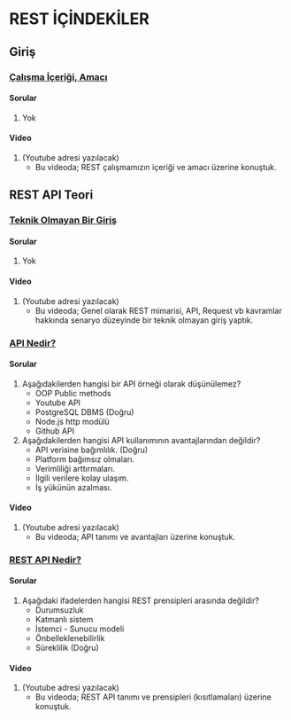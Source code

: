 # REST İÇİNDEKİLER

## Giriş 
### [Çalışma İçeriği, Amacı](Introduction/)
#### Sorular
1. Yok

#### Video
1. (Youtube adresi yazılacak)
	- Bu videoda; REST çalışmamızın içeriği ve amacı üzerine konuştuk. 

## REST API Teori
### [Teknik Olmayan Bir Giriş](NonTechnicalIntro/)
#### Sorular
1. Yok

#### Video
1. (Youtube adresi yazılacak)
	- Bu videoda; Genel olarak REST mimarisi, API, Request vb kavramlar hakkında senaryo düzeyinde bir teknik olmayan giriş yaptık. 

### [API Nedir?](WhatIsAPI/)
#### Sorular
1. Aşağıdakilerden hangisi bir API örneği olarak düşünülemez?
	- OOP Public methods
	- Youtube API
	- PostgreSQL DBMS (Doğru)
	- Node.js http modülü
	- Github API
2. Aşağıdakilerden hangisi API kullanımının avantajlarından değildir?
	- API verisine bağımlılık. (Doğru)
	- Platform bağımsız olmaları.
	- Verimliliği arttırmaları.
	- İlgili verilere kolay ulaşım.
	- İş yükünün azalması.

#### Video
1. (Youtube adresi yazılacak)
	- Bu videoda; API tanımı ve avantajları üzerine konuştuk.

### [REST API Nedir?](WhatIsRESTAPI/)
#### Sorular
1. Aşağıdaki ifadelerden hangisi REST prensipleri arasında değildir?
	- Durumsuzluk
	- Katmanlı sistem
	- İstemci - Sunucu modeli
	- Önbelleklenebilirlik
	- Süreklilik (Doğru)


#### Video
1. (Youtube adresi yazılacak)
	- Bu videoda; REST API tanımı ve prensipleri (kısıtlamaları) üzerine konuştuk.
